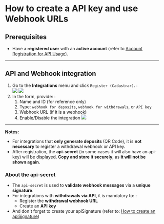# How to create a API key and use Webhook URLs
## Prerequisites
- Have a **registered user** with an **active account** (refer to [Account Registration for API Usage](accountRegistration.md)).

---

## API and Webhook integration

1. Go to the **Integrations** menu and click `Register (Cadastrar)`.
:   
    ![][image1]
    ![][image2]
2. In the form, provide:
: 
    1. Name and ID (for reference only) 
    2. Type: `webhook for deposits`, `webhook for withdrawals`, or `API key`
    3. Webhook URL (if it is a webhook)
    4. Enable/Disable the integration
    ![][image4]

---

**Notes:**

- For integrations that **only generate deposits** (QR Code), it is **not necessary** to register a withdrawal webhook or API key.
- After registration, the **api-secret** (in some cases it will also have an api-key) will be displayed.
**Copy and store it securely**, as **it will not be shown again**.

### About the api-secret
- The `api-secret` is used to **validate webhook messages** via a **unique signature**.
- For integrations with **withdrawals via API**, it is mandatory to:
:
     - Register the **withdrawal webhook URL**
     - Create an **API key**
- And don't forget to create your apiSignature (refer to: [How to create an apiSignature](apiSignature.md))

[image1]: /docs/images/Pay/configs-user-integration/1-menu-integracao.png
[image2]: /docs/images/Pay/configs-user-integration/2-integracao-cadastrar.png
[image3]: /docs/images/Pay/configs-user-integration/3-tipo-integracao.png
[image4]: /docs/images/Pay/configs-user-integration/4-cadastrar-chave-integracao.png
